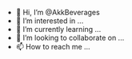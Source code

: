- 👋 Hi, I’m @AkkBeverages
- 👀 I’m interested in ...
- 🌱 I’m currently learning ...
- 💞️ I’m looking to collaborate on ...
- 📫 How to reach me ...

<!---
AkkBeverages/AkkBeverages is a ✨ special ✨ repository because its `README.md` (this file) appears on your GitHub profile.
You can click the Preview link to take a look at your changes.
--->
